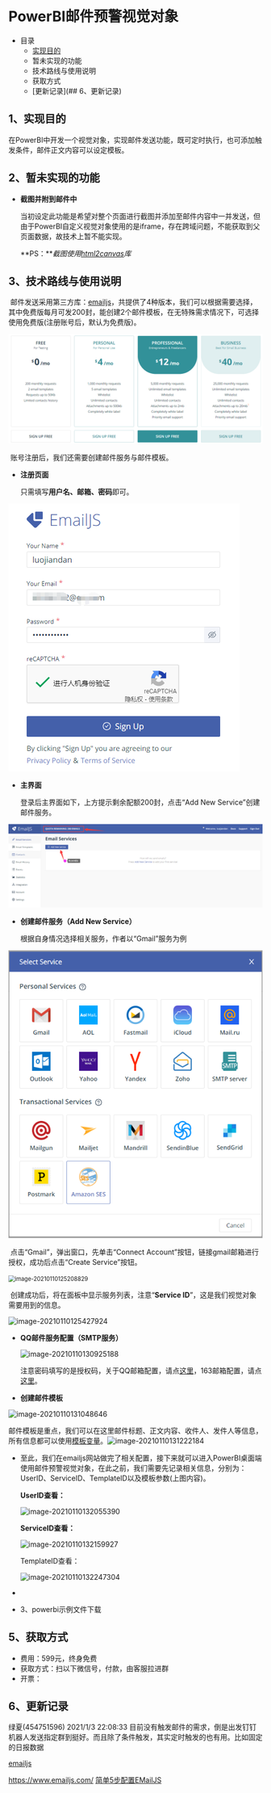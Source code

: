 # PowerBI邮件预警视觉对象

- 目录
  - [实现目的](#实现目的)
  - 暂未实现的功能
  - 技术路线与使用说明
  - 获取方式
  - [更新记录](## 6、更新记录)



## 1、实现目的

​	在PowerBI中开发一个视觉对象，实现邮件发送功能，既可定时执行，也可添加触发条件，邮件正文内容可以设定模板。



## 2、暂未实现的功能

- **截图并附到邮件中**

  当初设定此功能是希望对整个页面进行截图并添加至邮件内容中一并发送，但由于PowerBI自定义视觉对象使用的是iframe，存在跨域问题，不能获取到父页面数据，故技术上暂不能实现。

  **PS：***截图使用[html2canvas](http://html2canvas.hertzen.com/)库*



## 3、技术路线与使用说明

​	邮件发送采用第三方库：[emailjs](https://www.emailjs.com/)，共提供了4种版本，我们可以根据需要选择，其中免费版每月可发200封，能创建2个邮件模板，在无特殊需求情况下，可选择使用免费版(注册账号后，默认为免费版)。

![img](https://raw.githubusercontent.com/luojiandan/imgs/main/imgs/OE1MB%7D0KRG6XZXJH8Y5PSYT.png)

​	账号注册后，我们还需要创建邮件服务与邮件模板。

- **注册页面**

  只需填写**用户名、邮箱、密码**即可。

![image-20210110124418140](https://raw.githubusercontent.com/luojiandan/imgs/main/imgs/image-20210110124418140.png)

- **主界面**

  登录后主界面如下，上方提示剩余配额200封，点击“Add New Service”创建邮件服务。

![image-20210110124633585](https://raw.githubusercontent.com/luojiandan/imgs/main/imgs/image-20210110124633585.png)

- **创建邮件服务（Add New Service）**

  根据自身情况选择相关服务，作者以“Gmail”服务为例

![image-20210110124942788](https://raw.githubusercontent.com/luojiandan/imgs/main/imgs/image-20210110124942788.png)

​	点击“Gmail”，弹出窗口，先单击“Connect Account”按钮，链接gmail邮箱进行授权，成功后点击“Create Service”按钮。

<img src="https://gitee.com/luojiandan/imgs/raw/master/image-20210110125208829.png" alt="image-20210110125208829" style="zoom:80%;" />

​	创建成功后，将在面板中显示服务列表，注意“**Service ID**”，这是我们视觉对象需要用到的信息。

![image-20210110125427924](https://gitee.com/luojiandan/imgs/raw/master/image-20210110125427924.png)

 - **QQ邮件服务配置（SMTP服务）**

   ![image-20210110130925188](https://gitee.com/luojiandan/imgs/raw/master/image-20210110130925188.png)

   注意密码填写的是授权码，关于QQ邮箱配置，请点[这里](https://service.mail.qq.com/cgi-bin/help?subtype=1&&id=28&&no=1001256)，163邮箱配置，请点[这里](https://help.mail.163.com/faqDetail.do?code=d7a5dc8471cd0c0e8b4b8f4f8e49998b374173cfe9171305fa1ce630d7f67ac2cda80145a1742516)。

- **创建邮件模板**

![image-20210110131048646](https://gitee.com/luojiandan/imgs/raw/master/image-20210110131048646.png)

​	邮件模板是重点，我们可以在这里邮件标题、正文内容、收件人、发件人等信息，所有信息都可以使用[模板变量](https://www.emailjs.com/docs/user-guide/dynamic-variables-templates/)。![image-20210110131222184](https://gitee.com/luojiandan/imgs/raw/master/image-20210110131222184.png)

- 至此，我们在emailjs网站做完了相关配置，接下来就可以进入PowerBI桌面端使用邮件预警视觉对象，在此之前，我们需要先记录相关信息，分别为：UserID、ServiceID、TemplateID以及模板参数(上图内容)。

  **UserID查看：**

  ![image-20210110132055390](https://gitee.com/luojiandan/imgs/raw/master/image-20210110132055390.png)

  **ServiceID查看：**

  ![image-20210110132159927](https://gitee.com/luojiandan/imgs/raw/master/image-20210110132159927.png)

  TemplateID查看：

  ![image-20210110132247304](https://gitee.com/luojiandan/imgs/raw/master/image-20210110132247304.png)

- 

- 3、powerbi示例文件下载



## 5、获取方式

- 费用：599元，终身免费
- 获取方式：扫以下微信号，付款，由客服拉进群
- 开票：



## 6、更新记录



绿夏(454751596) 2021/1/3 22:08:33
目前没有触发邮件的需求，倒是出发钉钉机器人发送指定群到挺好。而且除了条件触发，其实定时触发的也有用。比如固定的日报数据

[emailjs](https://www.npmjs.com/package/emailjs)

https://www.emailjs.com/
[简单5步配置EMailJS](https://developer.51cto.com/art/202005/616427.htm?pc)


